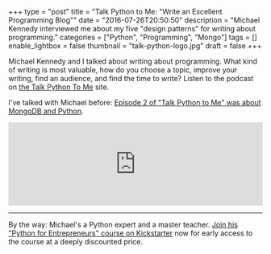 +++
type = "post"
title = "Talk Python to Me: \"Write an Excellent Programming Blog\""
date = "2016-07-26T20:50:50"
description = "Michael Kennedy interviewed me about my five \"design patterns\" for writing about programming."
categories = ["Python", "Programming", "Mongo"]
tags = []
enable_lightbox = false
thumbnail = "talk-python-logo.jpg"
draft = false
+++

<p>Michael Kennedy and I talked about writing about programming. What kind of writing is most valuable, how do you choose a topic, improve your writing, find an audience, and find the time to write? Listen to the podcast on <a href="https://talkpython.fm/episodes/show/69/write-an-excellent-programming-blog">the Talk Python To Me</a> site.</p>
<p>I've talked with Michael before: <a href="https://talkpython.fm/episodes/show/2/python-and-mongodb">Episode 2 of "Talk Python to Me" was about MongoDB and Python</a>.</p>
<iframe width="100%" height="166" scrolling="no" frameborder="no"
     src="https://w.soundcloud.com/player/?url=https%3A//api.soundcloud.com/tracks/275501774&color=ff5500&auto_play=false&hide_related=false&show_comments=true&show_user=true&show_reposts=false">
</iframe>

<hr />
<p>By the way: Michael's a Python expert and a master teacher. <a href="https://www.kickstarter.com/projects/mikeckennedy/python-for-entrepreneurs-video-course">Join his "Python for Entrepreneurs" course on Kickstarter</a> now for early access to the course at a deeply discounted price.</p>
    